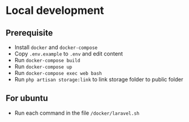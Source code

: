 # Local development

## Prerequisite

-   Install `docker` and `docker-compose`
-   Copy `.env.example` to `.env` and edit content
-   Run `docker-compose build`
-   Run `docker-compose up`
-   Run `docker-compose exec web bash`
-   Run `php artisan storage:link` to link storage folder to public folder

## For ubuntu

-   Run each command in the file `/docker/laravel.sh`
